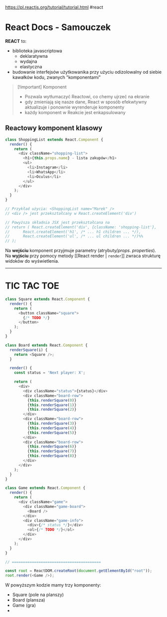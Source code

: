 https://pl.reactjs.org/tutorial/tutorial.html
#react 


# React Docs - Samouczek
**REACT** to:
- biblioteka javascriptowa
	- deklaratywna
	- wydajna
	- elastyczna
- budowanie interfejsów użytkowanika przy użyciu odizolowalny od siebie kawałków kodu, zwanych "komponentami"


>[!important] Komponent
> - Pozwala wytłumaczyć Reactowi, co chemy ujrzeć na ekranie
> - gdy zmieniają się nasze dane, React w sposób efekwtywny aktualizuje i ponownie wyrenderuje komponenty
> - każdy komponent w Reakcie jest enkapsulowany

## Reactowy komponent klasowy
```javascript
class ShoppingList extends React.Component {
  render() {
    return (
      <div className="shopping-list">
        <h1>{this.props.name} - lista zakupów</h1>
        <ul>
          <li>Instagram</li>
          <li>WhatsApp</li>
          <li>Oculus</li>
        </ul>
      </div>
    );
  }
}

// Przykład użycia: <ShoppingList name="Marek" />
// <div /> jest przekształcany w React.createElement('div')

// Powyższa składnia JSX jest przekształcana na
// return ( React.createElement('div', {className: 'shopping-list'},
//      React.createElement('h1', /* ... h1 children ... */),
//      React.createElement('ul', /* ... ul children ... */)%%
// );
```
Na **wejściu** komponent przyjmuje parametry (atrybuty/*props*. *properties*).
Na **wyjściu** przy pomocy metody [[React render |  `render`]] zwraca strukturę widoków do wyświetlenia.


-----
# TIC TAC TOE

```javascript
class Square extends React.Component {
  render() {
    return (
      <button className="square">
        {/* TODO */}
      </button>
    );
  }
}

class Board extends React.Component {
  renderSquare(i) {
    return <Square />;
  }

  render() {
    const status = 'Next player: X';

    return (
      <div>
        <div className="status">{status}</div>
        <div className="board-row">
          {this.renderSquare(0)}
          {this.renderSquare(1)}
          {this.renderSquare(2)}
        </div>
        <div className="board-row">
          {this.renderSquare(3)}
          {this.renderSquare(4)}
          {this.renderSquare(5)}
        </div>
        <div className="board-row">
          {this.renderSquare(6)}
          {this.renderSquare(7)}
          {this.renderSquare(8)}
        </div>
      </div>
    );
  }
}

class Game extends React.Component {
  render() {
    return (
      <div className="game">
        <div className="game-board">
          <Board />
        </div>
        <div className="game-info">
          <div>{/* status */}</div>
          <ol>{/* TODO */}</ol>
        </div>
      </div>
    );
  }
}

// ========================================

const root = ReactDOM.createRoot(document.getElementById("root"));
root.render(<Game />);

```

W powyższym kodzie mamy trzy komponenty:
- Square (pole na planszy)
- Board (plansza)
- Game (gra)
- 